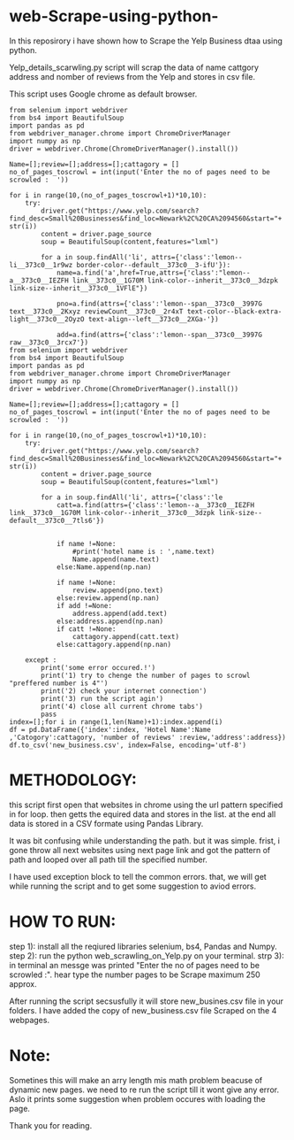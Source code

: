 # web-Scrape-using-python-
In this reposirory i have shown how to Scrape the Yelp Business dtaa using python.

Yelp_details_scarwling.py script will scrap the data of name cattgory address and nomber of reviews from the Yelp and stores in csv file.

This script uses Google chrome as default browser.

	from selenium import webdriver
	from bs4 import BeautifulSoup
	import pandas as pd
	from webdriver_manager.chrome import ChromeDriverManager
	import numpy as np
	driver = webdriver.Chrome(ChromeDriverManager().install())

	Name=[];review=[];address=[];cattagory = []
	no_of_pages_toscrowl = int(input('Enter the no of pages need to be scrowled :  '))

	for i in range(10,(no_of_pages_toscrowl+1)*10,10):
		try:
			driver.get("https://www.yelp.com/search?find_desc=Small%20Businesses&find_loc=Newark%2C%20CA%2094560&start="+ str(i))
			content = driver.page_source
			soup = BeautifulSoup(content,features="lxml")

			for a in soup.findAll('li', attrs={'class':'lemon--li__373c0__1r9wz border-color--default__373c0__3-ifU'}):
				name=a.find('a',href=True,attrs={'class':"lemon--a__373c0__IEZFH link__373c0__1G70M link-color--inherit__373c0__3dzpk link-size--inherit__373c0__1VFlE"})

				pno=a.find(attrs={'class':'lemon--span__373c0__3997G text__373c0__2Kxyz reviewCount__373c0__2r4xT text-color--black-extra-light__373c0__2OyzO text-align--left__373c0__2XGa-'})

				add=a.find(attrs={'class':'lemon--span__373c0__3997G raw__373c0__3rcx7'})
	from selenium import webdriver
	from bs4 import BeautifulSoup
	import pandas as pd
	from webdriver_manager.chrome import ChromeDriverManager
	import numpy as np
	driver = webdriver.Chrome(ChromeDriverManager().install())

	Name=[];review=[];address=[];cattagory = []
	no_of_pages_toscrowl = int(input('Enter the no of pages need to be scrowled :  '))

	for i in range(10,(no_of_pages_toscrowl+1)*10,10):
		try:
			driver.get("https://www.yelp.com/search?find_desc=Small%20Businesses&find_loc=Newark%2C%20CA%2094560&start="+ str(i))
			content = driver.page_source
			soup = BeautifulSoup(content,features="lxml")

			for a in soup.findAll('li', attrs={'class':'le
				catt=a.find(attrs={'class':'lemon--a__373c0__IEZFH link__373c0__1G70M link-color--inherit__373c0__3dzpk link-size--default__373c0__7tls6'})


				if name !=None:
					#print('hotel name is : ',name.text)
					Name.append(name.text)
				else:Name.append(np.nan)

				if name !=None:
					review.append(pno.text)
				else:review.append(np.nan)
				if add !=None:
					address.append(add.text)
				else:address.append(np.nan)
				if catt !=None:	
					cattagory.append(catt.text)
				else:cattagory.append(np.nan)

		except :
			print('some error occured.!')
			print('1) try to chenge the number of pages to scrowl "preffered number is 4"')
			print('2) check your internet connection')
			print('3) run the script agin')
			print('4) close all current chrome tabs')
			pass
	index=[];for i in range(1,len(Name)+1):index.append(i)
	df = pd.DataFrame({'index':index, 'Hotel Name':Name ,'Catogory':cattagory, 'number of reviews' :review,'address':address}) 
	df.to_csv('new_business.csv', index=False, encoding='utf-8')

# METHODOLOGY:
this script first open that websites in chrome using the url pattern specified in for loop.
then getts the equired data and stores in the list.
at the end all data is stored in a CSV formate using Pandas Library.

It was bit confusing while understanding the path. but it was simple.
frist, i gone throw all next websites using next page link and got the pattern of path and looped over all path till the specified number.

I have used exception block to tell the common errors. that, we will get while running the script and to get some suggestion to aviod errors.

# HOW TO RUN:
step 1): install all the reqiured libraries selenium, bs4, Pandas and Numpy.
step 2): run the  python web_scrawling_on_Yelp.py on your terminal.
strp 3): in terminal an messge was printed "Enter the no of pages need to be scrowled :". hear type the number pages to be Scrape maximum 250 approx.

After running the script secsusfully it will store new_busines.csv file in your folders. I have added the copy of new_business.csv file Scraped on the 4 webpages. 

# Note:
Sometines this will make an arry length mis math problem beacuse of dynamic new pages. we need to re run the script till it wont give any error.
Aslo it prints some suggestion when problem occures with loading the page.

Thank you for reading.
